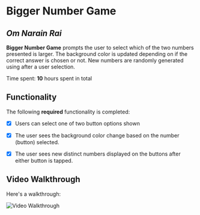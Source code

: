 # Bigger Number Game

## *Om Narain Rai*

**Bigger Number Game** prompts the user to select which of the two numbers presented is larger. The background color is updated depending on if the correct answer is chosen or not. New numbers are randomly generated using after a user selection.

Time spent: **10** hours spent in total

## Functionality

The following **required** functionality is completed:

* [x] Users can select one of two button options shown
* [x] The user sees the background color change based on the number (button) selected.
* [x] The user sees new distinct numbers displayed on the buttons after either button is tapped.


## Video Walkthrough

Here's a walkthrough:

<img src='https://j.gifs.com/r2vZ2p.gif' title='Video Walkthrough' width='' alt='Video Walkthrough' />




